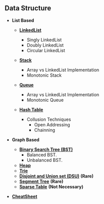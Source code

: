 ## Data Structure

+ **List Based**
  + [**LinkedList**](https://github.com/Abdelrhman-Samir-99/Preparation-Library/blob/main/Problem%20Solving/Data%20Structure/List%20Based/LinkedList/README.md)
     + Singly LinkedList
     + Doubly LinkedList
     + Circular LinkedList

  + [**Stack**](https://github.com/Abdelrhman-Samir-99/Preparation-Library/tree/main/Problem%20Solving/Data%20Structure/List%20Based/Stack/README.md)
     + Array vs LinkedList Implementation
     + Monotonic Stack

  + [**Queue**](https://github.com/Abdelrhman-Samir-99/Preparation-Library/tree/main/Problem%20Solving/Data%20Structure/List%20Based/Queue/README.md)
     + Array vs LinkedList Implementation
     + Monotonic Queue

  + [**Hash Table**](https://github.com/Abdelrhman-Samir-99/Preparation-Library/blob/main/Problem%20Solving/Data%20Structure/List%20Based/Hash%20Table/README.md)
     + Collusion Techniques
        + Open Addressing
        + Chainning

+ **Graph Based**
   + [**Binary Search Tree (BST)**](https://github.com/Abdelrhman-Samir-99/Preparation-Library/blob/main/Problem%20Solving/Data%20Structure/Graph%20Based/Binary%20Search%20Tree%20(BST)/README.md)
      + Balanced BST.
      + Unbalanced BST.
   + [**Heap**](https://github.com/Abdelrhman-Samir-99/Preparation-Library/tree/main/Problem%20Solving/Data%20Structure/Graph%20Based/Heap/README.md)
   + [**Trie**](https://github.com/Abdelrhman-Samir-99/Preparation-Library/blob/main/Problem%20Solving/Data%20Structure/Graph%20Based/Trie/README.md)
   + [**Disjoint and Union set (DSU)**](https://github.com/Abdelrhman-Samir-99/Preparation-Library/tree/main/Problem%20Solving/Data%20Structure/Graph%20Based/Disjoint%20and%20Union%20set%20(DSU)/README.md) **(Rare)**
   + [**Segment Tree**](https://github.com/Abdelrhman-Samir-99/Preparation-Library/blob/main/Problem%20Solving/Data%20Structure/Graph%20Based/Segment%20Tree/README.md) **(Rare)**
   + [**Sparse Table**](https://github.com/Abdelrhman-Samir-99/Preparation-Library/blob/main/Problem%20Solving/Data%20Structure/Graph%20Based/Sparse%20Table/README.md) **(Not Necessary)**

+ [**CheatSheet**](https://github.com/Abdelrhman-Samir-99/Preparation-Library/blob/main/Problem%20Solving/Data%20Structure/CheatSheet/README.md)
